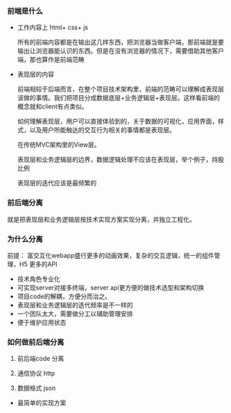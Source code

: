 ### 前端是什么

* 工作内容上 html+ css+ js 

  所有的前端内容都是在输出这几样东西，把浏览器当做客户端，那前端就是要输出让浏览器能认识的东西。但是在没有浏览器的情况下，需要借助其他客户端，那也算作是前端范畴

* 表现层的内容

  前端相较于后端而言，在整个项目技术架构里，前端的范畴可以理解成表现层该做的事情。我们把项目分成数据底层+业务逻辑层+表现层。这样看前端的概念就和client有点类似。

  如何理解表现层，用户可以直接体验到的，关于数据的可视化，应用界面，样式，以及用户所能触达的交互行为相关的事情都是表现层。

  在传统MVC架构里的View层。

  表现层和业务逻辑层的边界，数据逻辑处理不应该在表现层，举个例子，持股比例

  表现层的迭代应该是最频繁的



###  前后端分离

就是把表现层和业务逻辑层按技术实现方案实现分离，并独立工程化。



### 为什么分离

前提： 富交互化webapp盛行更多的动画效果，复杂的交互逻辑，统一的组件管理，H5 更多的API



* 技术角色专业化
* 可实现server对接多终端，server api更方便的做技术选型和架构切换
* 项目code的解耦，方便分而治之。
* 表现层和业务逻辑层的迭代频率是不一样的
* 一个团队太大，需要做分工以辅助管理安排
* 便于维护应用状态



### 如何做前后端分离

1. 前后端code 分离


2. 通信协议  http


3. 数据格式 json



* 最简单的实现方案

  ​

